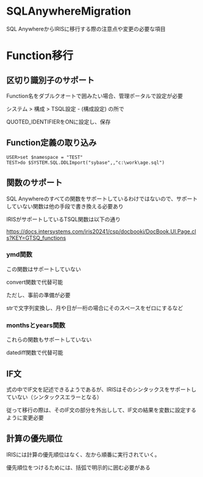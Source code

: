 # SQLAnywhereMigration

SQL AnywhereからIRISに移行する際の注意点や変更の必要な項目

# Function移行

## 区切り識別子のサポート

Function名をダブルクオートで囲みたい場合、管理ポータルで設定が必要

 システム > 構成 > TSQL設定  - (構成設定) の所で

 QUOTED_IDENTIFIERをONに設定し、保存

 ## Function定義の取り込み

 ```
USER>set $namespace = "TEST"
TEST>do $SYSTEM.SQL.DDLImport("sybase",,"c:\work\age.sql")
 ```

## 関数のサポート

SQL Anywhereのすべての関数をサポートしているわけではないので、サポートしていない関数は他の手段で書き換える必要あり

IRISがサポートしているTSQL関数は以下の通り

https://docs.intersystems.com/iris20241/csp/docbookj/DocBook.UI.Page.cls?KEY=GTSQ_functions

### ymd関数

この関数はサポートしていない

convert関数で代替可能

ただし、事前の準備が必要

strで文字列変換し、月や日が一桁の場合にそのスペースをゼロにするなど

### monthsとyears関数

これらの関数もサポートしていない

datediff関数で代替可能

## IF文

式の中でIF文を記述できるようであるが、IRISはそのシンタックスをサポートしていない（シンタックスエラーとなる）

従って移行の際は、そのIF文の部分を外出しして、IF文の結果を変数に設定するように変更必要

## 計算の優先順位

IRISには計算の優先順位はなく、左から順番に実行されていく。

優先順位をつけるためには、括弧で明示的に囲む必要がある
